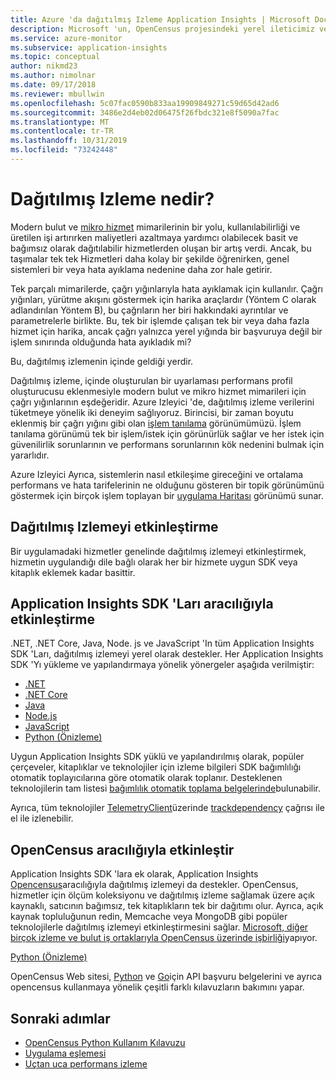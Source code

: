 ```yaml
---
title: Azure 'da dağıtılmış Izleme Application Insights | Microsoft Docs
description: Microsoft 'un, OpenCensus projesindeki yerel ileticimiz ve ortaklarımız aracılığıyla dağıtılmış izleme desteği hakkında bilgi sağlar
ms.service: azure-monitor
ms.subservice: application-insights
ms.topic: conceptual
author: nikmd23
ms.author: nimolnar
ms.date: 09/17/2018
ms.reviewer: mbullwin
ms.openlocfilehash: 5c07fac0590b833aa19909849271c59d65d42ad6
ms.sourcegitcommit: 3486e2d4eb02d06475f26fbdc321e8f5090a7fac
ms.translationtype: MT
ms.contentlocale: tr-TR
ms.lasthandoff: 10/31/2019
ms.locfileid: "73242448"
---
```

# <a name="what-is-distributed-tracing"></a>Dağıtılmış Izleme nedir?

Modern bulut ve [mikro hizmet](https://azure.com/microservices) mimarilerinin bir yolu, kullanılabilirliği ve üretilen işi artırırken maliyetleri azaltmaya yardımcı olabilecek basit ve bağımsız olarak dağıtılabilir hizmetlerden oluşan bir artış verdi. Ancak, bu taşımalar tek tek Hizmetleri daha kolay bir şekilde öğrenirken, genel sistemleri bir veya hata ayıklama nedenine daha zor hale getirir.

Tek parçalı mimarilerde, çağrı yığınlarıyla hata ayıklamak için kullanılır. Çağrı yığınları, yürütme akışını göstermek için harika araçlardır (Yöntem C olarak adlandırılan Yöntem B), bu çağrıların her biri hakkındaki ayrıntılar ve parametrelerle birlikte. Bu, tek bir işlemde çalışan tek bir veya daha fazla hizmet için harika, ancak çağrı yalnızca yerel yığında bir başvuruya değil bir işlem sınırında olduğunda hata ayıkladık mi? 

Bu, dağıtılmış izlemenin içinde geldiği yerdir.  

Dağıtılmış izleme, içinde oluşturulan bir uyarlaması performans profil oluşturucusu eklenmesiyle modern bulut ve mikro hizmet mimarileri için çağrı yığınlarının eşdeğeridir. Azure Izleyici 'de, dağıtılmış izleme verilerini tüketmeye yönelik iki deneyim sağlıyoruz. Birincisi, bir zaman boyutu eklenmiş bir çağrı yığını gibi olan [işlem tanılama](https://docs.microsoft.com/azure/application-insights/app-insights-transaction-diagnostics) görünümümüzü. İşlem tanılama görünümü tek bir işlem/istek için görünürlük sağlar ve her istek için güvenilirlik sorunlarının ve performans sorunlarının kök nedenini bulmak için yararlıdır.

Azure Izleyici Ayrıca, sistemlerin nasıl etkileşime gireceğini ve ortalama performans ve hata tarifelerinin ne olduğunu gösteren bir topik görünümünü göstermek için birçok işlem toplayan bir [uygulama Haritası](https://docs.microsoft.com/azure/application-insights/app-insights-app-map) görünümü sunar. 

## <a name="how-to-enable-distributed-tracing"></a>Dağıtılmış Izlemeyi etkinleştirme

Bir uygulamadaki hizmetler genelinde dağıtılmış izlemeyi etkinleştirmek, hizmetin uygulandığı dile bağlı olarak her bir hizmete uygun SDK veya kitaplık eklemek kadar basittir.

## <a name="enabling-via-application-insights-sdks"></a>Application Insights SDK 'Ları aracılığıyla etkinleştirme

.NET, .NET Core, Java, Node. js ve JavaScript 'In tüm Application Insights SDK 'Ları, dağıtılmış izlemeyi yerel olarak destekler. Her Application Insights SDK 'Yı yükleme ve yapılandırmaya yönelik yönergeler aşağıda verilmiştir:

* [.NET](https://docs.microsoft.com/azure/application-insights/quick-monitor-portal)
* [.NET Core](https://docs.microsoft.com/azure/application-insights/app-insights-dotnetcore-quick-start)
* [Java](https://docs.microsoft.com/azure/application-insights/app-insights-java-get-started)
* [Node.js](https://docs.microsoft.com/azure/application-insights/app-insights-nodejs-quick-start)
* [JavaScript](https://docs.microsoft.com/azure/application-insights/app-insights-javascript)
* [Python (Önizleme)](opencensus-python.md)

Uygun Application Insights SDK yüklü ve yapılandırılmış olarak, popüler çerçeveler, kitaplıklar ve teknolojiler için izleme bilgileri SDK bağımlılığı otomatik toplayıcılarına göre otomatik olarak toplanır. Desteklenen teknolojilerin tam listesi [bağımlılık otomatik toplama belgelerinde](https://docs.microsoft.com/azure/application-insights/auto-collect-dependencies)bulunabilir.

 Ayrıca, tüm teknolojiler [TelemetryClient](https://docs.microsoft.com/azure/application-insights/app-insights-api-custom-events-metrics)üzerinde [trackdependency](https://docs.microsoft.com/azure/application-insights/app-insights-api-custom-events-metrics) çağrısı ile el ile izlenebilir.

## <a name="enable-via-opencensus"></a>OpenCensus aracılığıyla etkinleştir

Application Insights SDK 'lara ek olarak, Application Insights [Opencensus](https://opencensus.io/)aracılığıyla dağıtılmış izlemeyi da destekler. OpenCensus, hizmetler için ölçüm koleksiyonu ve dağıtılmış izleme sağlamak üzere açık kaynaklı, satıcının bağımsız, tek kitaplıkların tek bir dağıtımı olur. Ayrıca, açık kaynak topluluğunun redin, Memcache veya MongoDB gibi popüler teknolojilerle dağıtılmış izlemeyi etkinleştirmesini sağlar. [Microsoft, diğer birçok izleme ve bulut iş ortaklarıyla OpenCensus üzerinde işbirliği](https://open.microsoft.com/2018/06/13/microsoft-joins-the-opencensus-project/)yapıyor.

[Python (Önizleme)](opencensus-python.md) 

OpenCensus Web sitesi, [Python](https://opencensus.io/api/python/trace/usage.html) ve [Go](https://godoc.org/go.opencensus.io)için API başvuru belgelerini ve ayrıca opencensus kullanmaya yönelik çeşitli farklı kılavuzların bakımını yapar. 

## <a name="next-steps"></a>Sonraki adımlar

* [OpenCensus Python Kullanım Kılavuzu](https://opencensus.io/api/python/trace/usage.html)
* [Uygulama eşlemesi](./../../azure-monitor/app/app-map.md)
* [Uçtan uca performans izleme](./../../azure-monitor/learn/tutorial-performance.md)

